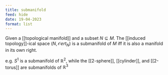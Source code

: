 ```yaml
---
title: submanifold
feed: hide
date: 19-04-2023
format: list
---
```



Given a [[topological manifold]] and a subset $N\subseteq M$. The [[induced topology]]-ical space $(N, \mathcal Oert_N)$ is a submanifold of $M$ iff it is also a manifold in its own right.

e.g. $S^1$ is a submanifold of $\mathbb R^2$, while the [[2-sphere]], [[cylinder]], and [[2-torus]] are submanifolds of $\mathbb R^3$
